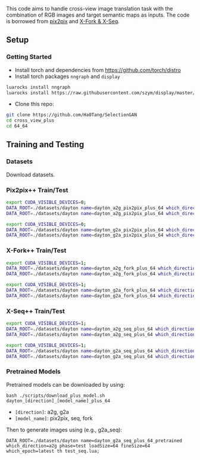 This code aims to handle cross-view image translation task with the combination of RGB images and target semantic maps as inputs.
The code is borrowed from [pix2pix](https://github.com/phillipi/pix2pix) and [X-Fork & X-Seq](https://github.com/kregmi/cross-view-image-synthesis). 

## Setup

### Getting Started
- Install torch and dependencies from https://github.com/torch/distro
- Install torch packages `nngraph` and `display`
```bash
luarocks install nngraph
luarocks install https://raw.githubusercontent.com/szym/display/master/display-scm-0.rockspec
```
- Clone this repo:
```bash
git clone https://github.com/Ha0Tang/SelectionGAN
cd cross_view_plus
cd 64_64
```

## Training and Testing
### Datasets
Download datasets.

### Pix2pix++ Train/Test
```bash
export CUDA_VISIBLE_DEVICES=0;
DATA_ROOT=./datasets/dayton name=dayton_a2g_pix2pix_plus_64 which_direction=g2a phase=train loadSize=64 fineSize=64 niter=100 th train_pix2pix.lua;
DATA_ROOT=./datasets/dayton name=dayton_a2g_pix2pix_plus_64 which_direction=g2a phase=test loadSize=64 fineSize=64 which_epoch=100 th test_pix2pix.lua;

export CUDA_VISIBLE_DEVICES=0;
DATA_ROOT=./datasets/dayton name=dayton_g2a_pix2pix_plus_64 which_direction=a2g phase=train loadSize=64 fineSize=64 niter=100 th train_pix2pix.lua;
DATA_ROOT=./datasets/dayton name=dayton_g2a_pix2pix_plus_64 which_direction=a2g phase=test loadSize=64 fineSize=64 which_epoch=100 th test_pix2pix.lua;
```

### X-Fork++ Train/Test
```bash
export CUDA_VISIBLE_DEVICES=1;
DATA_ROOT=./datasets/dayton name=dayton_a2g_fork_plus_64 which_direction=g2a phase=train loadSize=64 fineSize=64 niter=100 th train_fork.lua;
DATA_ROOT=./datasets/dayton name=dayton_a2g_fork_plus_64 which_direction=g2a phase=test loadSize=64 fineSize=64 which_epoch=100 th test_fork.lua;

export CUDA_VISIBLE_DEVICES=1;
DATA_ROOT=./datasets/dayton name=dayton_g2a_fork_plus_64 which_direction=a2g phase=train loadSize=64 fineSize=64 niter=100 th train_fork.lua;
DATA_ROOT=./datasets/dayton name=dayton_g2a_fork_plus_64 which_direction=a2g phase=test loadSize=64 fineSize=64 which_epoch=100 th test_fork.lua;

```

### X-Seq++ Train/Test
```bash
export CUDA_VISIBLE_DEVICES=1;
DATA_ROOT=./datasets/dayton name=dayton_a2g_seq_plus_64 which_direction=g2a phase=train loadSize=64 fineSize=64 niter=100 th train_seq.lua;
DATA_ROOT=./datasets/dayton name=dayton_a2g_seq_plus_64 which_direction=g2a phase=test loadSize=64 fineSize=64 which_epoch=100 th test_seq.lua;

export CUDA_VISIBLE_DEVICES=1;
DATA_ROOT=./datasets/dayton name=dayton_g2a_seq_plus_64 which_direction=a2g phase=train loadSize=64 fineSize=64 niter=100 th train_seq.lua;
DATA_ROOT=./datasets/dayton name=dayton_g2a_seq_plus_64 which_direction=a2g phase=test loadSize=64 fineSize=64 which_epoch=100 th test_seq.lua;

```

### Pretrained Models
Pretrained models can be downloaded by using:
```
bash ./scripts/download_plus_model.sh dayton_[direction]_[model_name]_plus_64
```
- `[direction]`: a2g, g2a
- `[model_name]`: pix2pix, seq, fork

Then to generate images using (e.g., g2a_seq):
```
DATA_ROOT=./datasets/dayton name=dayton_g2a_seq_plus_64_pretrained which_direction=a2g phase=test loadSize=64 fineSize=64 which_epoch=latest th test_seq.lua;
```
